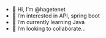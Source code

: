 - 👋 Hi, I’m @hagetenet
- 👀 I’m interested in API, spring boot
- 🌱 I’m currently learning Java
- 💞️ I’m looking to collaborate...

<!---
hagetenet/hagetenet is a ✨ special ✨ repository because its `README.md` (this file) appears on your GitHub profile.
You can click the Preview link to take a look at your changes.
--->
